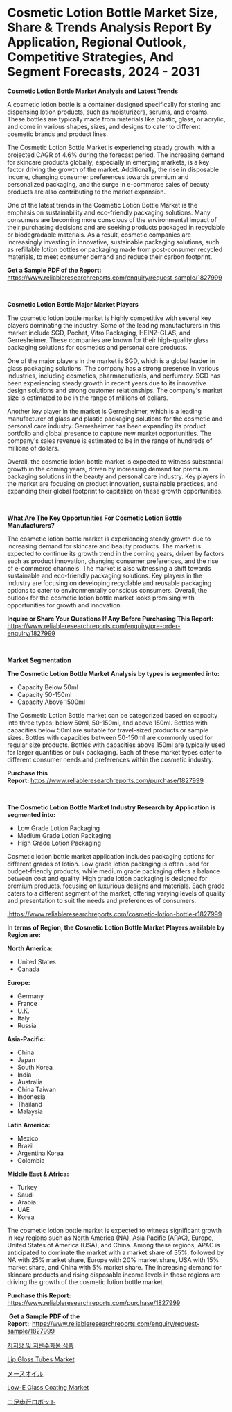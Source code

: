 <p><h1>Cosmetic Lotion Bottle Market Size, Share & Trends Analysis Report By Application, Regional Outlook, Competitive Strategies, And Segment Forecasts, 2024 - 2031</h1></p><p><strong>Cosmetic Lotion Bottle Market Analysis and Latest Trends</strong></p>
<p><p>A cosmetic lotion bottle is a container designed specifically for storing and dispensing lotion products, such as moisturizers, serums, and creams. These bottles are typically made from materials like plastic, glass, or acrylic, and come in various shapes, sizes, and designs to cater to different cosmetic brands and product lines.</p><p>The Cosmetic Lotion Bottle Market is experiencing steady growth, with a projected CAGR of 4.6% during the forecast period. The increasing demand for skincare products globally, especially in emerging markets, is a key factor driving the growth of the market. Additionally, the rise in disposable income, changing consumer preferences towards premium and personalized packaging, and the surge in e-commerce sales of beauty products are also contributing to the market expansion.</p><p>One of the latest trends in the Cosmetic Lotion Bottle Market is the emphasis on sustainability and eco-friendly packaging solutions. Many consumers are becoming more conscious of the environmental impact of their purchasing decisions and are seeking products packaged in recyclable or biodegradable materials. As a result, cosmetic companies are increasingly investing in innovative, sustainable packaging solutions, such as refillable lotion bottles or packaging made from post-consumer recycled materials, to meet consumer demand and reduce their carbon footprint.</p></p>
<p><strong>Get a Sample PDF of the Report:&nbsp;</strong> <a href="https://www.reliableresearchreports.com/enquiry/request-sample/1827999">https://www.reliableresearchreports.com/enquiry/request-sample/1827999</a></p>
<p>&nbsp;</p>
<p><strong>Cosmetic Lotion Bottle Major Market Players</strong></p>
<p><p>The cosmetic lotion bottle market is highly competitive with several key players dominating the industry. Some of the leading manufacturers in this market include SGD, Pochet, Vitro Packaging, HEINZ-GLAS, and Gerresheimer. These companies are known for their high-quality glass packaging solutions for cosmetics and personal care products.</p><p>One of the major players in the market is SGD, which is a global leader in glass packaging solutions. The company has a strong presence in various industries, including cosmetics, pharmaceuticals, and perfumery. SGD has been experiencing steady growth in recent years due to its innovative design solutions and strong customer relationships. The company's market size is estimated to be in the range of millions of dollars.</p><p>Another key player in the market is Gerresheimer, which is a leading manufacturer of glass and plastic packaging solutions for the cosmetic and personal care industry. Gerresheimer has been expanding its product portfolio and global presence to capture new market opportunities. The company's sales revenue is estimated to be in the range of hundreds of millions of dollars.</p><p>Overall, the cosmetic lotion bottle market is expected to witness substantial growth in the coming years, driven by increasing demand for premium packaging solutions in the beauty and personal care industry. Key players in the market are focusing on product innovation, sustainable practices, and expanding their global footprint to capitalize on these growth opportunities.</p></p>
<p>&nbsp;</p>
<p><strong>What Are The Key Opportunities For Cosmetic Lotion Bottle Manufacturers?</strong></p>
<p><p>The cosmetic lotion bottle market is experiencing steady growth due to increasing demand for skincare and beauty products. The market is expected to continue its growth trend in the coming years, driven by factors such as product innovation, changing consumer preferences, and the rise of e-commerce channels. The market is also witnessing a shift towards sustainable and eco-friendly packaging solutions. Key players in the industry are focusing on developing recyclable and reusable packaging options to cater to environmentally conscious consumers. Overall, the outlook for the cosmetic lotion bottle market looks promising with opportunities for growth and innovation.</p></p>
<p><strong>Inquire or Share Your Questions If Any Before Purchasing This Report:</strong> <a href="https://www.reliableresearchreports.com/enquiry/pre-order-enquiry/1827999">https://www.reliableresearchreports.com/enquiry/pre-order-enquiry/1827999</a></p>
<p>&nbsp;</p>
<p><strong>Market Segmentation</strong></p>
<p><strong>The Cosmetic Lotion Bottle Market Analysis by types is segmented into:</strong></p>
<p><ul><li>Capacity Below 50ml</li><li>Capacity 50-150ml</li><li>Capacity Above 1500ml</li></ul></p>
<p><p>The Cosmetic Lotion Bottle market can be categorized based on capacity into three types: below 50ml, 50-150ml, and above 150ml. Bottles with capacities below 50ml are suitable for travel-sized products or sample sizes. Bottles with capacities between 50-150ml are commonly used for regular size products. Bottles with capacities above 150ml are typically used for larger quantities or bulk packaging. Each of these market types cater to different consumer needs and preferences within the cosmetic industry.</p></p>
<p><strong>Purchase this Report:&nbsp;</strong><a href="https://www.reliableresearchreports.com/purchase/1827999">https://www.reliableresearchreports.com/purchase/1827999</a></p>
<p>&nbsp;</p>
<p><strong>The Cosmetic Lotion Bottle Market Industry Research by Application is segmented into:</strong></p>
<p><ul><li>Low Grade Lotion Packaging</li><li>Medium Grade Lotion Packaging</li><li>High Grade Lotion Packaging</li></ul></p>
<p><p>Cosmetic lotion bottle market application includes packaging options for different grades of lotion. Low grade lotion packaging is often used for budget-friendly products, while medium grade packaging offers a balance between cost and quality. High grade lotion packaging is designed for premium products, focusing on luxurious designs and materials. Each grade caters to a different segment of the market, offering varying levels of quality and presentation to suit the needs and preferences of consumers.</p></p>
<p><a href="https://www.reliableresearchreports.com/cosmetic-lotion-bottle-r1827999">&nbsp;https://www.reliableresearchreports.com/cosmetic-lotion-bottle-r1827999</a></p>
<p><strong>In terms of Region, the Cosmetic Lotion Bottle Market Players available by Region are:</strong></p>
<p>
    <p> <strong> North America: </strong>
        <ul>
            <li>United States</li>
            <li>Canada</li>
        </ul>
        </p> 
    <p> <strong> Europe: </strong>
        <ul>
            <li>Germany</li>
            <li>France</li>
            <li>U.K.</li>
            <li>Italy</li>
            <li>Russia</li>
        </ul>
        </p> 
    <p> <strong> Asia-Pacific: </strong>
        <ul>
            <li>China</li>
            <li>Japan</li>
            <li>South Korea</li>
            <li>India</li>
            <li>Australia</li>
            <li>China Taiwan</li>
            <li>Indonesia</li>
            <li>Thailand</li>
            <li>Malaysia</li>
        </ul>
        </p> 
    <p> <strong> Latin America: </strong>
        <ul>
            <li>Mexico</li>
            <li>Brazil</li>
            <li>Argentina Korea</li>
            <li>Colombia</li>
        </ul>
        </p> 
    <p> <strong> Middle East & Africa: </strong>
        <ul>
            <li>Turkey</li>
            <li>Saudi</li>
            <li>Arabia</li>
            <li>UAE</li>
            <li>Korea</li>
        </ul>
    </p>
    </p>
<p><p>The cosmetic lotion bottle market is expected to witness significant growth in key regions such as North America (NA), Asia Pacific (APAC), Europe, United States of America (USA), and China. Among these regions, APAC is anticipated to dominate the market with a market share of 35%, followed by NA with 25% market share, Europe with 20% market share, USA with 15% market share, and China with 5% market share. The increasing demand for skincare products and rising disposable income levels in these regions are driving the growth of the cosmetic lotion bottle market.</p></p>
<p><strong>Purchase this Report: </strong><a href="https://www.reliableresearchreports.com/purchase/1827999">https://www.reliableresearchreports.com/purchase/1827999</a></p>
<p>&nbsp;<strong>Get a Sample PDF of the Report:&nbsp;&nbsp;</strong><a href="https://www.reliableresearchreports.com/enquiry/request-sample/1827999">https://www.reliableresearchreports.com/enquiry/request-sample/1827999</a></p>
<p><strong></strong></p>
<p><p><a href="https://github.com/RichardLueilwitz787/Market-Research-Report-List-1/blob/main/957702555800.md">저지방 및 저탄수화물 식품</a></p><p><a href="https://github.com/Sherrillcrooksxa8i18ucf2m/Market-Research-Report-List-2/blob/main/lip-gloss-tubes-market.md">Lip Gloss Tubes Market</a></p><p><a href="https://github.com/JacksonWiza1924/Market-Research-Report-List-1/blob/main/947594757617.md">メースオイル</a></p><p><a href="https://issuu.com/reportprime-2/docs/low-e-glass-coating-market-size-2030.pptx">Low-E Glass Coating Market</a></p><p><a href="https://github.com/hwbcz413288296/Market-Research-Report-List-2/blob/main/519591657616.md">二足歩行ロボット</a></p></p>
